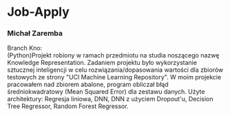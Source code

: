# Job-Apply
### Michał Zaremba
Branch Kno:<br>
(Python)Projekt robiony w ramach przedmiotu na studia noszącego nazwę Knowledge Representation. Zadaniem projektu było wykorzystanie sztucznej inteligencji w celu rozwiązania/dopasowania wartości dla zbiorów testowych ze strony "UCI Machine Learning Repository". W moim projekcie pracowałem nad zbiorem abalone, program obliczał błąd średniokwadratowy (Mean Squared Error) dla zestawu danych. Użyte architektury: Regresja liniowa, DNN, DNN z użyciem Dropout'u, Decision Tree Regressor, Random Forest Regressor.
